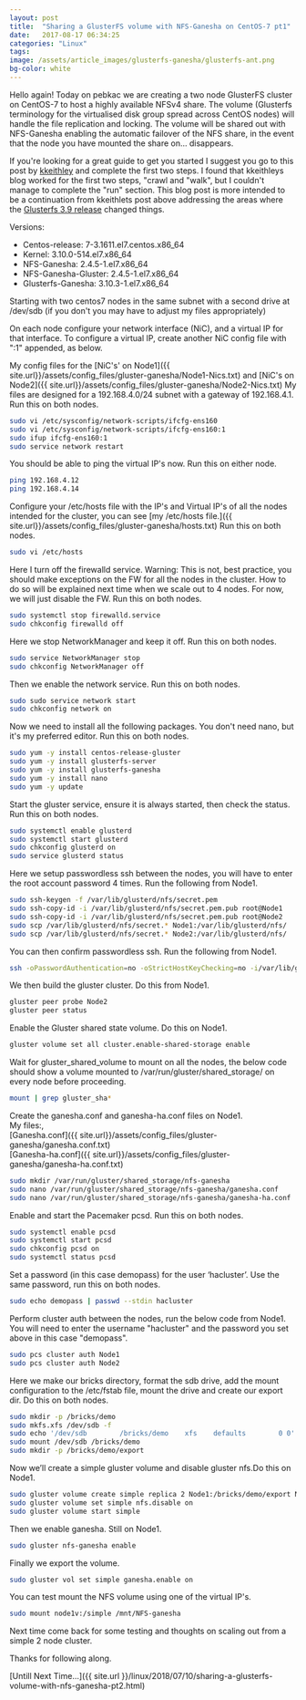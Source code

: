 ```yaml
---
layout: post
title:  "Sharing a GlusterFS volume with NFS-Ganesha on CentOS-7 pt1"
date:   2017-08-17 06:34:25
categories: "Linux"
tags: 
image: /assets/article_images/glusterfs-ganesha/glusterfs-ant.png
bg-color: white
---
```


Hello again! Today on pebkac we are creating a two node GlusterFS cluster on CentOS-7 to host a highly available NFSv4 share. The volume (Glusterfs terminology for the virtualised disk group spread across CentOS nodes) will handle the file replication and locking. The volume will be shared out with NFS-Ganesha enabling the automatic failover of the NFS share, in the event that the node you have mounted the share on... disappears.

If you're looking for a great guide to get you started I suggest you go to this post by [kkeithley](http://blog.gluster.org/2015/10/linux-scale-out-nfsv4-using-nfs-ganesha-and-glusterfs-one-step-at-a-time/) and complete the first two steps. I found that kkeithleys blog worked for the first two steps, "crawl and "walk", but I couldn't manage to complete the "run" section.  This blog post is more intended to be a continuation from kkeithlets post above addressing the areas where the [Glusterfs 3.9 release](https://gluster.readthedocs.io/en/latest/release-notes/3.9.0/) changed things.

Versions:
- Centos-release: 7-3.1611.el7.centos.x86_64
- Kernel: 3.10.0-514.el7.x86_64
- NFS-Ganesha: 2.4.5-1.el7.x86_64
- NFS-Ganesha-Gluster: 2.4.5-1.el7.x86_64
- Glusterfs-Ganesha: 3.10.3-1.el7.x86_64

Starting with two centos7 nodes in the same subnet with a second drive at /dev/sdb (if you don't you may have to adjust my files appropriately) 
 
On each node configure your network interface (NiC), and a virtual IP for that interface. To configure a virtual IP, create another NiC config file with ":1" appended, as below.

My config files for the [NiC's' on Node1]({{ site.url}}/assets/config_files/gluster-ganesha/Node1-Nics.txt) and [NiC's on Node2]({{ site.url}}/assets/config_files/gluster-ganesha/Node2-Nics.txt) My files are designed for a 192.168.4.0/24 subnet with a gateway of 192.168.4.1. Run this on both nodes.

```bash
sudo vi /etc/sysconfig/network-scripts/ifcfg-ens160  
sudo vi /etc/sysconfig/network-scripts/ifcfg-ens160:1 
sudo ifup ifcfg-ens160:1
sudo service network restart 
```
You should be able to ping the virtual IP's now. Run this on either node.

```bash 
ping 192.168.4.12 
ping 192.168.4.14 

``` 
   
Configure your /etc/hosts file with the IP's and Virtual IP's of all the nodes intended for the cluster, you can see [my /etc/hosts file.]({{ site.url}}/assets/config_files/gluster-ganesha/hosts.txt) Run this on both nodes.


```bash
sudo vi /etc/hosts 
```

Here I turn off the firewalld service. Warning: This is not, best practice, you should make exceptions on the FW for all the nodes in the cluster. How to do so will be explained next time when we scale out to 4 nodes. For now, we will just disable the FW. Run this on both nodes.

```bash
sudo systemctl stop firewalld.service   
sudo chkconfig firewalld off  
```

Here we stop NetworkManager and keep it off. Run this on both nodes.

```bash  
sudo service NetworkManager stop  
sudo chkconfig NetworkManager off  
```

Then we enable the network service. Run this on both nodes.

```bash  
sudo sudo service network start   
sudo chkconfig network on  
```

Now we need to install all the following packages. You don't need nano, but it's my preferred editor. Run this on both nodes.

```bash
sudo yum -y install centos-release-gluster  
sudo yum -y install glusterfs-server   
sudo yum -y install glusterfs-ganesha    
sudo yum -y install nano  
sudo yum -y update
``` 
 
Start the gluster service, ensure it is always started, then check the status. Run this on both nodes.

```bash  
sudo systemctl enable glusterd 
sudo systemctl start glusterd
sudo chkconfig glusterd on
sudo service glusterd status  
 ```

Here we setup passwordless ssh between the nodes, you will have to enter the root account password 4 times. Run the following from Node1.

```bash
sudo ssh-keygen -f /var/lib/glusterd/nfs/secret.pem
sudo ssh-copy-id -i /var/lib/glusterd/nfs/secret.pem.pub root@Node1
sudo ssh-copy-id -i /var/lib/glusterd/nfs/secret.pem.pub root@Node2
sudo scp /var/lib/glusterd/nfs/secret.* Node1:/var/lib/glusterd/nfs/ 
sudo scp /var/lib/glusterd/nfs/secret.* Node2:/var/lib/glusterd/nfs/
```
You can then confirm passwordless ssh. Run the following from Node1.

```bash
ssh -oPasswordAuthentication=no -oStrictHostKeyChecking=no -i/var/lib/glusterd/nfs/secret.pem root@Node2  
``` 
 
We then build the gluster cluster. Do this from Node1.

```bash 
gluster peer probe Node2 
gluster peer status 
```

Enable the Gluster shared state volume. Do this on Node1.

```bash
gluster volume set all cluster.enable-shared-storage enable  
 ```

Wait for gluster_shared_volume to mount on all the nodes, the below code should show a volume mounted to /var/run/gluster/shared_storage/ on every node before proceeding.

```bash
mount | grep gluster_sha*
```

Create the ganesha.conf and ganesha-ha.conf files on Node1.
<br>My files:,<br>
[Ganesha.conf]({{ site.url}}/assets/config_files/gluster-ganesha/ganesha.conf.txt)
<br>[Ganesha-ha.conf]({{ site.url}}/assets/config_files/gluster-ganesha/ganesha-ha.conf.txt)

```bash
sudo mkdir /var/run/gluster/shared_storage/nfs-ganesha 
sudo nano /var/run/gluster/shared_storage/nfs-ganesha/ganesha.conf  
sudo nano /var/run/gluster/shared_storage/nfs-ganesha/ganesha-ha.conf 
```

Enable and start the Pacemaker pcsd. Run this on both nodes.

```bash   
sudo systemctl enable pcsd 
sudo systemctl start pcsd 
sudo chkconfig pcsd on 
sudo systemctl status pcsd 
```

Set a password (in this case demopass) for the user ‘hacluster’. Use the same password, run this on both nodes.

```bash
sudo echo demopass | passwd --stdin hacluster  
```

Perform cluster auth between the nodes, run the below code from Node1. You will need to enter the username "hacluster" and the password you set above in this case "demopass".

```bash
sudo pcs cluster auth Node1 
sudo pcs cluster auth Node2  
```

Here we make our bricks directory, format the sdb drive, add the mount configuration to the /etc/fstab file, mount the drive and create our export dir. Do this on both nodes.

```bash
sudo mkdir -p /bricks/demo  
sudo mkfs.xfs /dev/sdb -f 
sudo echo '/dev/sdb        /bricks/demo    xfs    defaults        0 0' >> /etc/fstab 
sudo mount /dev/sdb /bricks/demo  
sudo mkdir -p /bricks/demo/export 
```

Now we’ll create a simple gluster volume and disable gluster nfs.Do this on Node1.

```bash 
sudo gluster volume create simple replica 2 Node1:/bricks/demo/export Node2:/bricks/demo/export 
sudo gluster volume set simple nfs.disable on  
sudo gluster volume start simple  
```

Then we enable ganesha. Still on Node1.

```bash 
sudo gluster nfs-ganesha enable  
```

Finally we export the volume.

 ```bash
sudo gluster vol set simple ganesha.enable on 
```

 You can test mount the NFS volume using one of the virtual IP's.

 ```bash
sudo mount node1v:/simple /mnt/NFS-ganesha 
 ```

Next time come back for some testing and thoughts on scaling out from a simple 2 node cluster. 

Thanks for following along.
 
 
 [Untill Next Time...]({{ site.url }}/linux/2018/07/10/sharing-a-glusterfs-volume-with-nfs-ganesha-pt2.html)
 
